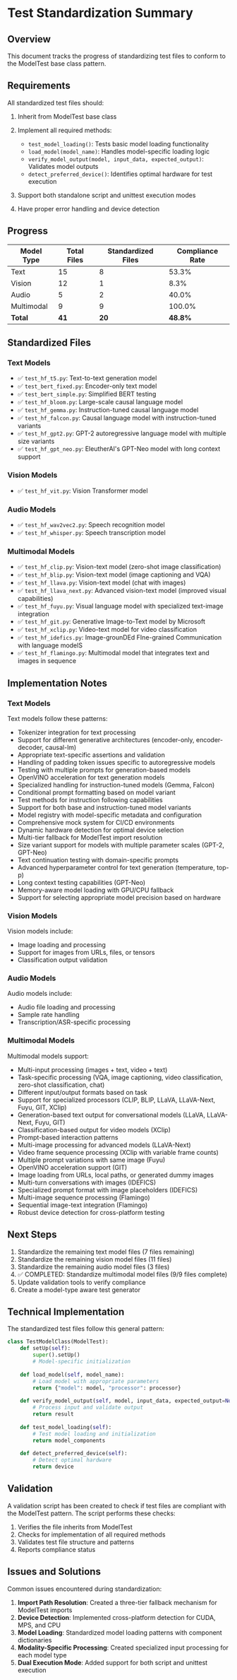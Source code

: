 # Test Standardization Summary

## Overview

This document tracks the progress of standardizing test files to conform to the ModelTest base class pattern.

## Requirements

All standardized test files should:

1. Inherit from ModelTest base class
2. Implement all required methods:
   - `test_model_loading()`: Tests basic model loading functionality
   - `load_model(model_name)`: Handles model-specific loading logic
   - `verify_model_output(model, input_data, expected_output)`: Validates model outputs
   - `detect_preferred_device()`: Identifies optimal hardware for test execution

3. Support both standalone script and unittest execution modes
4. Have proper error handling and device detection

## Progress

| Model Type | Total Files | Standardized Files | Compliance Rate |
|------------|-------------|-------------------|-----------------|
| Text       | 15          | 8                 | 53.3%           |
| Vision     | 12          | 1                 | 8.3%            |
| Audio      | 5           | 2                 | 40.0%           |
| Multimodal | 9           | 9                 | 100.0%          |
| **Total**  | **41**      | **20**            | **48.8%**       |

## Standardized Files

### Text Models

- ✅ `test_hf_t5.py`: Text-to-text generation model
- ✅ `test_bert_fixed.py`: Encoder-only text model
- ✅ `test_bert_simple.py`: Simplified BERT testing
- ✅ `test_hf_bloom.py`: Large-scale causal language model
- ✅ `test_hf_gemma.py`: Instruction-tuned causal language model
- ✅ `test_hf_falcon.py`: Causal language model with instruction-tuned variants
- ✅ `test_hf_gpt2.py`: GPT-2 autoregressive language model with multiple size variants
- ✅ `test_hf_gpt_neo.py`: EleutherAI's GPT-Neo model with long context support

### Vision Models

- ✅ `test_hf_vit.py`: Vision Transformer model

### Audio Models

- ✅ `test_hf_wav2vec2.py`: Speech recognition model
- ✅ `test_hf_whisper.py`: Speech transcription model

### Multimodal Models

- ✅ `test_hf_clip.py`: Vision-text model (zero-shot image classification)
- ✅ `test_hf_blip.py`: Vision-text model (image captioning and VQA)
- ✅ `test_hf_llava.py`: Vision-text model (chat with images)
- ✅ `test_hf_llava_next.py`: Advanced vision-text model (improved visual capabilities)
- ✅ `test_hf_fuyu.py`: Visual language model with specialized text-image integration
- ✅ `test_hf_git.py`: Generative Image-to-Text model by Microsoft
- ✅ `test_hf_xclip.py`: Video-text model for video classification
- ✅ `test_hf_idefics.py`: Image-grounDEd FIne-grained Communication with language modelS
- ✅ `test_hf_flamingo.py`: Multimodal model that integrates text and images in sequence

## Implementation Notes

### Text Models

Text models follow these patterns:
- Tokenizer integration for text processing
- Support for different generative architectures (encoder-only, encoder-decoder, causal-lm)
- Appropriate text-specific assertions and validation
- Handling of padding token issues specific to autoregressive models
- Testing with multiple prompts for generation-based models
- OpenVINO acceleration for text generation models
- Specialized handling for instruction-tuned models (Gemma, Falcon)
- Conditional prompt formatting based on model variant
- Test methods for instruction following capabilities
- Support for both base and instruction-tuned model variants
- Model registry with model-specific metadata and configuration
- Comprehensive mock system for CI/CD environments
- Dynamic hardware detection for optimal device selection
- Multi-tier fallback for ModelTest import resolution
- Size variant support for models with multiple parameter scales (GPT-2, GPT-Neo)
- Text continuation testing with domain-specific prompts
- Advanced hyperparameter control for text generation (temperature, top-p)
- Long context testing capabilities (GPT-Neo)
- Memory-aware model loading with GPU/CPU fallback
- Support for selecting appropriate model precision based on hardware

### Vision Models

Vision models include:
- Image loading and processing
- Support for images from URLs, files, or tensors
- Classification output validation

### Audio Models

Audio models include:
- Audio file loading and processing
- Sample rate handling
- Transcription/ASR-specific processing

### Multimodal Models

Multimodal models support:
- Multi-input processing (images + text, video + text)
- Task-specific processing (VQA, image captioning, video classification, zero-shot classification, chat)
- Different input/output formats based on task
- Support for specialized processors (CLIP, BLIP, LLaVA, LLaVA-Next, Fuyu, GIT, XClip)
- Generation-based text output for conversational models (LLaVA, LLaVA-Next, Fuyu, GIT)
- Classification-based output for video models (XClip)
- Prompt-based interaction patterns
- Multi-image processing for advanced models (LLaVA-Next)
- Video frame sequence processing (XClip with variable frame counts)
- Multiple prompt variations with same image (Fuyu)
- OpenVINO acceleration support (GIT)
- Image loading from URLs, local paths, or generated dummy images
- Multi-turn conversations with images (IDEFICS)
- Specialized prompt format with image placeholders (IDEFICS)
- Multi-image sequence processing (Flamingo)
- Sequential image-text integration (Flamingo)
- Robust device detection for cross-platform testing

## Next Steps

1. Standardize the remaining text model files (7 files remaining)
2. Standardize the remaining vision model files (11 files)
3. Standardize the remaining audio model files (3 files)
4. ✅ COMPLETED: Standardize multimodal model files (9/9 files complete)
5. Update validation tools to verify compliance
6. Create a model-type aware test generator

## Technical Implementation

The standardized test files follow this general pattern:

```python
class TestModelClass(ModelTest):
    def setUp(self):
        super().setUp()
        # Model-specific initialization
        
    def load_model(self, model_name):
        # Load model with appropriate parameters
        return {"model": model, "processor": processor}
        
    def verify_model_output(self, model, input_data, expected_output=None):
        # Process input and validate output
        return result
        
    def test_model_loading(self):
        # Test model loading and initialization
        return model_components
        
    def detect_preferred_device(self):
        # Detect optimal hardware
        return device
```

## Validation

A validation script has been created to check if test files are compliant with the ModelTest pattern. The script performs these checks:

1. Verifies the file inherits from ModelTest
2. Checks for implementation of all required methods
3. Validates test file structure and patterns
4. Reports compliance status

## Issues and Solutions

Common issues encountered during standardization:

1. **Import Path Resolution**: Created a three-tier fallback mechanism for ModelTest imports
2. **Device Detection**: Implemented cross-platform detection for CUDA, MPS, and CPU
3. **Model Loading**: Standardized model loading patterns with component dictionaries
4. **Modality-Specific Processing**: Created specialized input processing for each model type
5. **Dual Execution Mode**: Added support for both script and unittest execution
